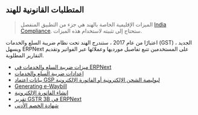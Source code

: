 ## المتطلبات القانونية للهند

> الميزات الإقليمية الخاصة بالهند هي جزء من التطبيق المنفصل [India Compliance](https://github.com/resilient-tech/india-compliance/). ستحتاج إلى تثبيته لاستخدام هذه الميزات.

اعتبارًا من عام 2017 ، ستندرج الهند تحت نظام ضريبة السلع والخدمات (GST) الجديد ، ويسهل ERPNext على المستخدمين تتبع تفاصيل مورديها وعملائها عبر الفواتير وتقديم التقارير المطلوبة.

* [ميزات ضريبة السلع والخدمات في ERPNext](https://docs.erpnext.com/docs/v14/user/manual/en/regional/india/gst-setup)
* [إعدادات ضريبة السلع والخدمات](https://docs.erpnext.com/docs/v14/user/manual/en/regional/india/gst_settings)
* [بيانات اعتماد GSP لبوليصة الشحن الإلكترونية أو الفاتورة الإلكترونية](https://docs.erpnext.com/docs/v14/user/manual/en/regional/india/gsp_credentials_for_e_waybill_or_e_invoice)
* [Generating e-Waybill](https://docs.erpnext.com/docs/v14/user/manual/en/regional/india/generating_e_waybill)
* [إنشاء الفاتورة الإلكترونية](https://docs.erpnext.com/docs/v14/user/manual/en/regional/india/generating_e_invoice)
* [تقرير GSTR 3B في ERPNext](https://docs.erpnext.com/docs/v14/user/manual/en/regional/india/gst-3b-report)
* [شهادة الخصم الأدنى](https://docs.erpnext.com/docs/v14/user/manual/en/regional/india/lower-deduction-certificate)
